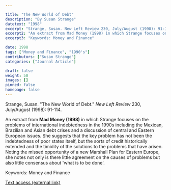 ```yaml
---

title: "The New World of Debt"
description: "By Susan Strange"
datetext: "1998"
excerpt: "Strange, Susan. New Left Review 230, July/August (1998): 91-114."
excerpt2: "An extract from Mad Money (1998) in which Strange focuses on the problems of international indebtedness in the 1990s including the Mexican, Brazilian and Asian debt crises and a discussion of central and Eastern European issues. She suggests that the key problem has not been the indebtedness of poor states itself, but the sorts of credit historically extended and the timidity of the solutions to the problems that have arisen. Noting the missed opportunity of a new Marshall Plan for Eastern Europe, she notes not only is there little agreement on the causes of problems but also little consensus about 'what is to be done'."
excerpt3: "Keywords: Money and Finance"

date: 1998
tags: ["Money and Finance", "1990's"]
contributors: ["Susan Strange"]
categories: ["Journal Article"]

draft: false
weight: 50
images: []
pinned: false
homepage: false
---
```


Strange, Susan. "The New World of Debt." *New Left Review* 230, July/August (1998): 91-114.

An extract from **Mad Money (1998)** in which Strange focuses on the problems of international indebtedness in the 1990s including the Mexican, Brazilian and Asian debt crises and a discussion of central and Eastern European issues. She suggests that the key problem has not been the indebtedness of poor states itself, but the sorts of credit historically extended and the timidity of the solutions to the problems that have arisen. Noting the missed opportunity of a new Marshall Plan for Eastern Europe, she notes not only is there little agreement on the causes of problems but also little consensus about 'what is to be done'.

Keywords: Money and Finance

[Text access (external link)](https://newleftreview.org/issues/i230/articles/susan-strange-the-new-world-of-debt)

